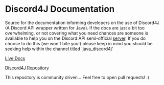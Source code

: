 # Discord4J Documentation

Source for the documentation informing developers 
on the use of Discord4J (A Discord API wrapper written for Java).
If the docs are just a bit too overwhelming, or not covering
what you need chances are someone is available to
help you on the Discord API semi-official [server](https://discord.gg/0SBTUU1wZTYLhAAW).
If you do choose to do this (we won't bite you!) please keep in mind you should
be seeking help within the channel titled 'java_discord4j'

[Live Docs](https://discord4j.readthedocs.org) 

[Discord4J Repository](https://github.com/austinv11/Discord4J)


This repository is community driven... Feel free to open pull requests! :)
